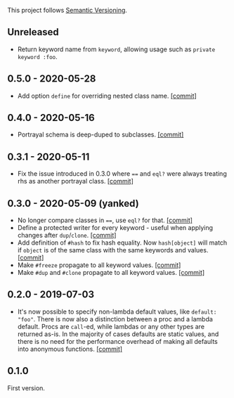 This project follows [Semantic Versioning](https://semver.org/spec/v2.0.0.html).

## Unreleased

* Return keyword name from `keyword`, allowing usage such as `private keyword :foo`.

## 0.5.0 - 2020-05-28

* Add option `define` for overriding nested class name. [[commit]](https://github.com/scottscheapflights/portrayal/commit/665ad297fb71fcdf5f641c672a457ccbe29e4a49)

## 0.4.0 - 2020-05-16

* Portrayal schema is deep-duped to subclasses. [[commit]](https://github.com/scottscheapflights/portrayal/commit/f346483a379ce9fbdece72cde8b0844f2d22b1cd)

## 0.3.1 - 2020-05-11

* Fix the issue introduced in 0.3.0 where `==` and `eql?` were always treating rhs as another portrayal class. [[commit]](https://github.com/scottscheapflights/portrayal/commit/f6ec8f373c6582f7e8d8f872d289222e4a58f8f6)

## 0.3.0 - 2020-05-09 (yanked)

* No longer compare classes in `==`, use `eql?` for that. [[commit]](https://github.com/scottscheapflights/portrayal/commit/9c5a37e4fb91e35d23b22e208344452930452af7)
* Define a protected writer for every keyword - useful when applying changes after `dup`/`clone`. [[commit]](https://github.com/scottscheapflights/portrayal/commit/1c0fa6c6357a09760dae39165e864238d231a08e)
* Add definition of `#hash` to fix hash equality. Now `hash[object]` will match if `object` is of the same class with the same keywords and values. [[commit]](https://github.com/scottscheapflights/portrayal/commit/ba9e390ab4aea4733ba084ac273da448e313ea53)
* Make `#freeze` propagate to all keyword values. [[commit]](https://github.com/scottscheapflights/portrayal/commit/0a734411a6eac08e2355c4277e09a2a70800d032)
* Make `#dup` and `#clone` propagate to all keyword values. [[commit]](https://github.com/scottscheapflights/portrayal/commit/010632d87d81a8d5b5ea5ff27d3d209cc667b0a5)

## 0.2.0 - 2019-07-03

* It's now possible to specify non-lambda default values, like `default: "foo"`. There is now also a distinction between a proc and a lambda default. Procs are `call`-ed, while lambdas or any other types are returned as-is. In the majority of cases defaults are static values, and there is no need for the performance overhead of making all defaults into anonymous functions. [[commit]](https://github.com/scottscheapflights/portrayal/commit/a1cc9d0fd40e413210f61b945d37b81c87280fee)

## 0.1.0

First version.

